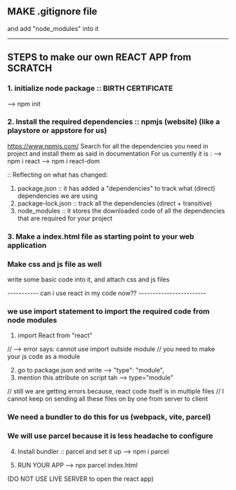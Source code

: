 ## MAKE .gitignore file
and add "node_modules" into it

----------------------------------------------------------------------------

## STEPS to make our own REACT APP from SCRATCH

### 1. initialize node package :: BIRTH CERTIFICATE
--> npm init

### 2. Install the required dependencies :: npmjs (website) (like a playstore or appstore for us)
https://www.npmjs.com/
Search for all the dependencies you need in project and install them as said in documentation
For us currently it is : 
--> npm i react
--> npm i react-dom

:: Reflecting on what has changed:
1. package.json       ::  it has added a "dependencies" to track what (direct) dependencies we are using
2. package-lock.json  ::  track all the dependencies (direct + transitive)
3. node_modules       ::  it stores the downloaded code of all the dependencies that are required for your project

### 3. Make a index.html file as starting point to your web application
### Make css and js file as well
write some basic code into it, and attach css and js files

----------- can i use react in my code now?? ------------------------

###  we use import statement to import the required code from node modules
1. import React from "react" 

// --> error says: cannot use import outside module
// you need to make your js code as a module

2. go to package.json and write 
--> "type": "module",
3. mention this attribute on script tah
--> type="module"

// still we are getting errors because, react code itself is in multiple files
// I cannot keep on sending all these files on by one from server to client

### We need a bundler to do this for us (webpack, vite, parcel)
### We will use parcel because it is less headache to configure
4. Install bundler :: parcel and set it up
--> npm i parcel

5. RUN YOUR APP
--> npx parcel index.html

(DO NOT USE LIVE SERVER to open the react app)


